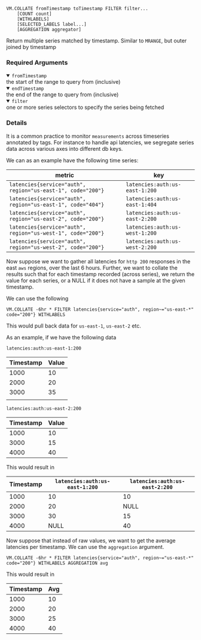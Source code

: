 ```
VM.COLLATE fromTimestamp toTimestamp FILTER filter...
    [COUNT count]
    [WITHLABELS]
    [SELECTED_LABELS label...]
    [AGGREGATION aggregator]
```

Return multiple series matched by timestamp. Similar to `MRANGE`, but outer joined by timestamp

### Required Arguments

<details open><summary><code>fromTimestamp</code></summary>
the start of the range to query from (inclusive)
</details>

<details open><summary><code>endTimestamp</code></summary>
the end of the range to query from (inclusive)
</details>

<details open><summary><code>filter</code></summary>
one or more series selectors to specify the series being fetched
</details>

### Details

It is a common practice to monitor `measurements` across timeseries annotated by tags. For instance
to handle api latencies, we segregate series data across various axes into different db keys.

We can as an example have the following time series:

| metric                                                      | key                             |
|-------------------------------------------------------------|---------------------------------|
| `latencies{service="auth", region="us-east-1", code="200"}` | `latencies:auth:us-east-1:200`  |
| `latencies{service="auth", region="us-east-1", code="404"}` | `latencies:auth:us-east-1:404`  |
| `latencies{service="auth", region="us-east-2", code="200"}` | `latencies:auth:us-east-2:200`  |
| `latencies{service="auth", region="us-west-1", code="200"}` | `latencies:auth:us-west-1:200`  |
| `latencies{service="auth", region="us-west-2", code="200"}` | `latencies:auth:us-west-2:200`  |


Now suppose we want to gather all latencies for `http 200` responses in the east `aws` regions, over the last 6 hours. Further,
we want to collate the results such that for each timestamp recorded (across series), we return the value for each series, 
or a NULL if it does not have a sample at the given timestamp.

We can use the following

```aiignore
VM.COLLATE -6hr * FILTER latencies{service="auth", region~="us-east-*" code="200"} WITHLABELS
```

This would pull back data for `us-east-1`, `us-east-2` etc. 

As an example, if we have the following data

`latencies:auth:us-east-1:200`

| Timestamp | Value |
|-----------|-------|
| 1000      | 10    |
| 2000      | 20    |
| 3000      | 35    |
|           |       |

`latencies:auth:us-east-2:200`

| Timestamp | Value |
|-----------|-------|
| 1000      | 10    |
| 3000      | 15    |
| 4000      | 40    |


This would result in 

| Timestamp | `latencies:auth:us-east-1:200` | `latencies:auth:us-east-2:200` |
|-----------|--------------------------------|--------------------------------|
| 1000      | 10                             | 10                             |
| 2000      | 20                             | NULL                           |
| 3000      | 30                             | 15                             |
| 4000      | NULL                           | 40                             |

Now suppose that instead of raw values, we want to get the average latencies per timestamp. We can use the `aggregation` argument.

```aiignore
VM.COLLATE -6hr * FILTER latencies{service="auth", region~="us-east-*" code="200"} WITHLABELS AGGREGATION avg
```

This would result in

| Timestamp | Avg | 
|-----------|-----|
| 1000      | 10  |
| 2000      | 20  |
| 3000      | 25  |
| 4000      | 40  |